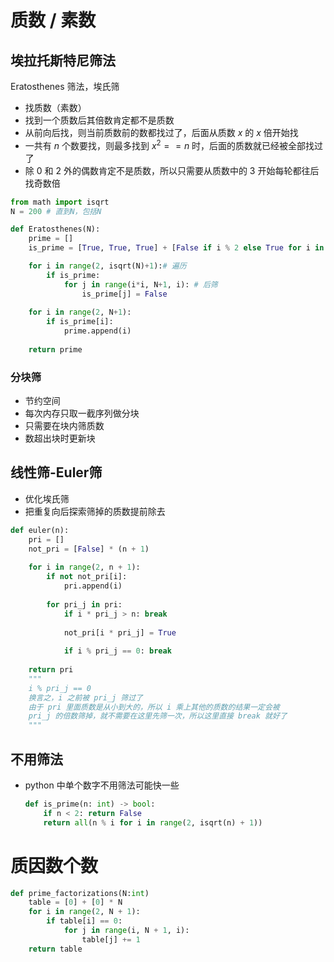 # 质数 / 素数



## 埃拉托斯特尼筛法

Eratosthenes 筛法，埃氏筛

- 找质数（素数）
- 找到一个质数后其倍数肯定都不是质数
- 从前向后找，则当前质数前的数都找过了，后面从质数 $x$ 的 $x$ 倍开始找
- 一共有 $n$ 个数要找，则最多找到 $x^2 == n$ 时，后面的质数就已经被全部找过了
- 除 0 和 2 外的偶数肯定不是质数，所以只需要从质数中的 3 开始每轮都往后找奇数倍

```python
from math import isqrt
N = 200 # 直到N，包括N

def Eratosthenes(N):
    prime = []
    is_prime = [True, True, True] + [False if i % 2 else True for i in range(N-2)] # [0, 1, 2] + 奇偶

    for i in range(2, isqrt(N)+1):# 遍历
        if is_prime:
            for j in range(i*i, N+1, i): # 后筛
                is_prime[j] = False
            
    for i in range(2, N+1):
        if is_prime[i]:
            prime.append(i)
    
    return prime
```



### 分块筛

- 节约空间
- 每次内存只取一截序列做分块
- 只需要在块内筛质数
- 数超出块时更新块



## 线性筛-Euler筛

- 优化埃氏筛
- 把重复向后探索筛掉的质数提前除去

```python
def euler(n):
    pri = []
    not_pri = [False] * (n + 1)
    
    for i in range(2, n + 1):
        if not not_pri[i]:
            pri.append(i)
        
        for pri_j in pri:
            if i * pri_j > n: break
            
            not_pri[i * pri_j] = True
            
            if i % pri_j == 0: break
    
    return pri
    """
    i % pri_j == 0
    换言之，i 之前被 pri_j 筛过了
    由于 pri 里面质数是从小到大的，所以 i 乘上其他的质数的结果一定会被
    pri_j 的倍数筛掉，就不需要在这里先筛一次，所以这里直接 break 就好了
    """
```



## 不用筛法

- python 中单个数字不用筛法可能快一些

  ```python
  def is_prime(n: int) -> bool:
      if n < 2: return False
      return all(n % i for i in range(2, isqrt(n) + 1))
  ```
  



# 质因数个数

```python
def prime_factorizations(N:int)
    table = [0] + [0] * N
    for i in range(2, N + 1):
        if table[i] == 0:
            for j in range(i, N + 1, i):
                table[j] += 1
    return table
```

